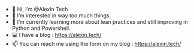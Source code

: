 - 👋 Hi, I’m @AlexIn Tech
- 👀 I’m interested in way too much things.
- 🌱 I’m currently learning more about lean practices and still improving in Python and Powershell. 
- 💻 I have a blog : https://alexin.tech/
- 📫 You can reach me using the form on my blog : https://alexin.tech/


